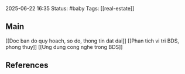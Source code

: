 2025-06-22 16:35
Status: #baby
Tags: [[real-estate]]
## Main

[[Doc ban do quy hoach, so do, thong tin dat dai]]
[[Phan tich vi tri BDS, phong thuy]]
[[Ung dung cong nghe trong BDS]]

## References